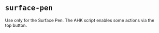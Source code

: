 # `surface-pen`

Use only for the Surface Pen. The AHK script enables some actions via the top button.
